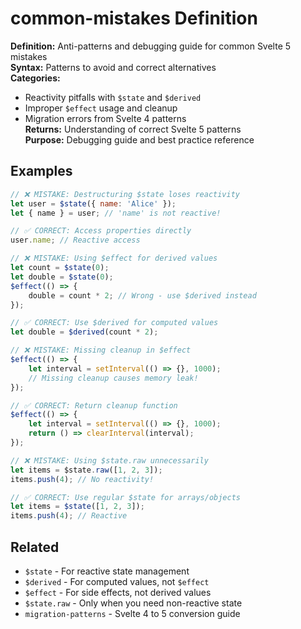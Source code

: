 # common-mistakes Definition

**Definition:** Anti-patterns and debugging guide for common Svelte 5
mistakes  
**Syntax:** Patterns to avoid and correct alternatives  
**Categories:**

- Reactivity pitfalls with `$state` and `$derived`
- Improper `$effect` usage and cleanup
- Migration errors from Svelte 4 patterns  
  **Returns:** Understanding of correct Svelte 5 patterns  
  **Purpose:** Debugging guide and best practice reference

## Examples

```js
// ❌ MISTAKE: Destructuring $state loses reactivity
let user = $state({ name: 'Alice' });
let { name } = user; // 'name' is not reactive!

// ✅ CORRECT: Access properties directly
user.name; // Reactive access

// ❌ MISTAKE: Using $effect for derived values
let count = $state(0);
let double = $state(0);
$effect(() => {
	double = count * 2; // Wrong - use $derived instead
});

// ✅ CORRECT: Use $derived for computed values
let double = $derived(count * 2);

// ❌ MISTAKE: Missing cleanup in $effect
$effect(() => {
	let interval = setInterval(() => {}, 1000);
	// Missing cleanup causes memory leak!
});

// ✅ CORRECT: Return cleanup function
$effect(() => {
	let interval = setInterval(() => {}, 1000);
	return () => clearInterval(interval);
});

// ❌ MISTAKE: Using $state.raw unnecessarily
let items = $state.raw([1, 2, 3]);
items.push(4); // No reactivity!

// ✅ CORRECT: Use regular $state for arrays/objects
let items = $state([1, 2, 3]);
items.push(4); // Reactive
```

## Related

- `$state` - For reactive state management
- `$derived` - For computed values, not `$effect`
- `$effect` - For side effects, not derived values
- `$state.raw` - Only when you need non-reactive state
- `migration-patterns` - Svelte 4 to 5 conversion guide
